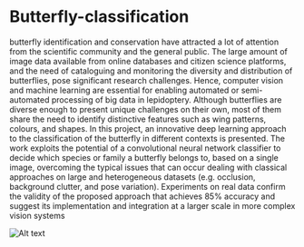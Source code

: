 # Butterfly-classification

butterfly identification and conservation have attracted a lot of attention from the scientific community and the general public. The large amount of image data available from online databases and citizen science platforms, and the need of cataloguing and monitoring the diversity and distribution of butterflies, pose significant research challenges. Hence, computer vision and machine learning are essential for enabling automated or semi-automated processing of big data in lepidoptery. Although butterflies are diverse enough to present unique challenges on their own, most of them share the need to identify distinctive features such as wing patterns, colours, and shapes. In this project, an innovative deep learning approach to the classification of the butterfly in different contexts is presented. The work exploits the potential of a convolutional neural network classifier to decide which species or family a butterfly belongs to, based on a single image, overcoming the typical issues that can occur dealing with classical approaches on large and heterogeneous datasets (e.g. occlusion, background clutter, and pose variation). Experiments on real data confirm the validity of the proposed approach that achieves 85% accuracy and suggest its implementation and integration at a larger scale in more complex vision systems

![Alt text](https://i.natgeofe.com/k/c491536c-f34d-4e64-ad27-8ee070dce475/monarch-butterfly-orange-flower.jpg?w=1084.125&h=609)
